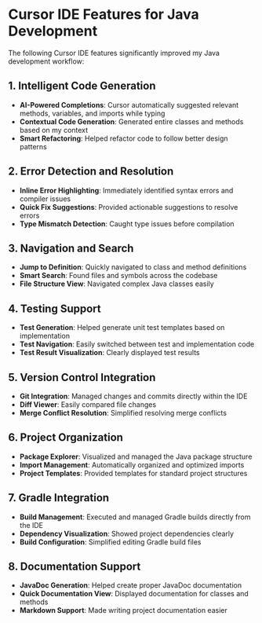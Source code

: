# Cursor IDE Features for Java Development

The following Cursor IDE features significantly improved my Java development workflow:

## 1. Intelligent Code Generation

- **AI-Powered Completions**: Cursor automatically suggested relevant methods, variables, and imports while typing
- **Contextual Code Generation**: Generated entire classes and methods based on my context
- **Smart Refactoring**: Helped refactor code to follow better design patterns

## 2. Error Detection and Resolution

- **Inline Error Highlighting**: Immediately identified syntax errors and compiler issues
- **Quick Fix Suggestions**: Provided actionable suggestions to resolve errors
- **Type Mismatch Detection**: Caught type issues before compilation

## 3. Navigation and Search

- **Jump to Definition**: Quickly navigated to class and method definitions
- **Smart Search**: Found files and symbols across the codebase
- **File Structure View**: Navigated complex Java classes easily

## 4. Testing Support

- **Test Generation**: Helped generate unit test templates based on implementation
- **Test Navigation**: Easily switched between test and implementation code
- **Test Result Visualization**: Clearly displayed test results

## 5. Version Control Integration

- **Git Integration**: Managed changes and commits directly within the IDE
- **Diff Viewer**: Easily compared file changes
- **Merge Conflict Resolution**: Simplified resolving merge conflicts

## 6. Project Organization

- **Package Explorer**: Visualized and managed the Java package structure
- **Import Management**: Automatically organized and optimized imports
- **Project Templates**: Provided templates for standard project structures

## 7. Gradle Integration

- **Build Management**: Executed and managed Gradle builds directly from the IDE
- **Dependency Visualization**: Showed project dependencies clearly
- **Build Configuration**: Simplified editing Gradle build files

## 8. Documentation Support

- **JavaDoc Generation**: Helped create proper JavaDoc documentation
- **Quick Documentation View**: Displayed documentation for classes and methods
- **Markdown Support**: Made writing project documentation easier
